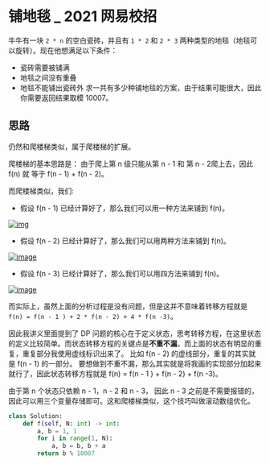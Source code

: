 # 铺地毯 _ 2021 网易校招

牛牛有一块 `2 * n` 的空白瓷砖，并且有 `1 * 2` 和 `2 * 3` 两种类型的地毯（地毯可以旋转）。现在他想满足以下条件：

- 瓷砖需要被铺满
- 地毯之间没有重叠
- 地毯不能铺出瓷砖外
求一共有多少种铺地毯的方案，由于结果可能很大，因此你需要返回结果取模 10007。

## 思路

仍然和爬楼梯类似，属于爬楼梯的扩展。

爬楼梯的基本思路是： 由于爬上第 n 级只能从第 n - 1 和 第 n - 2爬上去，因此 f(n) 就 等于 f(n - 1) + f(n - 2)。

而爬楼梯类似，我们:

- 假设 f(n - 1) 已经计算好了，那么我们可以用一种方法来铺到 f(n)。

[![img](https://camo.githubusercontent.com/cfc20b21b6fd46beb7f4f0c426fbb7c3b353af04/68747470733a2f2f747661312e73696e61696d672e636e2f6c617267652f30303753385a496c6c79316769333777726f7369346a3330397530356f6161652e6a7067)](https://camo.githubusercontent.com/cfc20b21b6fd46beb7f4f0c426fbb7c3b353af04/68747470733a2f2f747661312e73696e61696d672e636e2f6c617267652f30303753385a496c6c79316769333777726f7369346a3330397530356f6161652e6a7067)

- 假设 f(n - 2) 已经计算好了，那么我们可以用两种方法来铺到 f(n)。

[![image](https://user-images.githubusercontent.com/12479470/91162065-2c726e80-e6fe-11ea-9cc2-659b5be3855d.png)](https://user-images.githubusercontent.com/12479470/91162065-2c726e80-e6fe-11ea-9cc2-659b5be3855d.png)

- 假设 f(n - 3) 已经计算好了，那么我们可以用四方法来铺到 f(n)。

[![image](https://user-images.githubusercontent.com/12479470/91162483-b4587880-e6fe-11ea-9df0-178a7ba43c8b.png)](https://user-images.githubusercontent.com/12479470/91162483-b4587880-e6fe-11ea-9df0-178a7ba43c8b.png)

而实际上，虽然上面的分析过程是没有问题，但是这并不意味着转移方程就是 `f(n) = f(n - 1 ) + 2 * f(n - 2) + 4 * f(n -3)`。

因此我讲义里面提到了 DP 问题的核心在于定义状态，思考转移方程，在这里状态的定义比较简单。而状态转移方程的关键点是**不重不漏**，而上面的状态有明显的重复，重复部分我使用虚线标识出来了。 比如 f(n - 2) 的虚线部分，重复的其实就是 f(n - 1) 的一部分。 要想做到不重不漏，那么其实就是将我画的实现部分加起来就行了，因此状态转移方程就是 f(n) = f(n - 1 ) + f(n - 2) + f(n -3)。

由于第 n 个状态只依赖 n - 1，n - 2 和 n - 3， 因此 n - 3 之前是不需要报错的，因此可以用三个变量存储即可。这和爬楼梯类似，这个技巧叫做滚动数组优化。

```python
class Solution:
    def f(self, N: int) -> int:
        a, b = 1, 1
        for i in range(1, N):
            a, b = b, b + a
        return b % 10007
```
